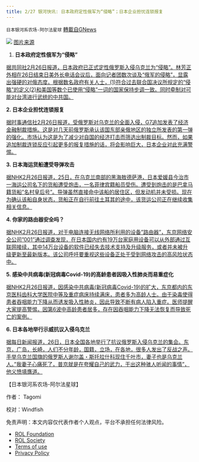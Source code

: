 ```yaml
---
title: 2/27 银河快讯: 日本政府定性俄军为“侵略”；日本企业担忧连锁报复
---
```

`日本银河系农场-阿尔法星球` [轉載自GNews](https://gnews.org/zh-hans/2072527/)

![](https://assets.gnews.org/wp-content/uploads/2022/02/20220226-00000025-jnn-000-2-thumb.jpeg)
[图片来源](https://news.yahoo.co.jp/pickup/6419436)

1. **日本政府定性俄军为“侵略”**


[据共同社2月26日报道，日本政府已正式定性俄罗斯入侵乌克兰为“侵略”。林芳正外相在26日结束日美外长电话会议后，面向记者团数次谈及“俄军的侵略”，显露出强硬的对俄态度。根据数名政府有关人士，(1)符合过去联合国决议所规定的“侵略”的定义(2)和美国等数个已使用“侵略”一词的国家保持步调一致。同时牵制对可能对台湾进行武统的中共国。](https://news.yahoo.co.jp/articles/4a5c12b8976ec44e2ea38665fcb0f6ec44a0e2fb)

**2. 日本企业担忧连锁报复**

[据时事通信社2月26日报道，受俄罗斯对乌克兰的全面入侵，G7追加发表了经济金融制裁措施。这是对几天前俄罗斯承认该国东部亲俄地区的独立所发表的第一弹的强化。市场认为这是为了减少对自国的经济打击而筛选出制裁目标。然而，如果追加制裁连锁反应引起更多的报复措施的话，将会影响巨大，日本企业对此充满警惕。](https://news.yahoo.co.jp/articles/8a26f5ee56f43471fb174d61378804b53103691d)

**3. 日本海运货船遭受导弹攻击**

[据NHK2月26日报道，25日，在乌克兰南部的黑海敖德萨港，日本爱媛县今治市一海运公司名下的货船遭受炮击，一名菲律宾籍船员受伤。遭受到炮击的是巴拿马籍货船”名村皇后号”。导弹虽然直接命中该船的居住区，但发动机并未受损。现在为确认该船自身状态，货船正在自行前往土耳其的途中，该货运公司正在继续收集相关信息。](https://www3.nhk.or.jp/news/html/20220226/k10013502331000.html?utm_int=news-new_contents_list-items_026)

**4. 你家的路由器安全吗？**

[据NHK2月26日报道，对于电脑连接无线网络所利用的设备”路由器”，东京网络安全公司”001”通过调查发现，在日本国内约有19万台家庭用设备可以从外部通过互联网接续，其中14万台设备的软件已经失去技术支持及升级服务，或者并未被升级更新至最新版本。该公司呼吁要重视这些设备正处于受到网络攻击的高风险状态中。](https://www3.nhk.or.jp/news/html/20220226/k10013503071000.html?utm_int=news-culture_contents_list-items_001)

**5. 感染中共病毒(新冠病毒Covid-19)的高龄患者因吸入性肺炎而易重症化**

[据NHK2月26日报道，因感染中共病毒(新冠病毒Covid-19)的扩大，东京都内的东京医科齿科大学医院中等及重症病床持续满床，患者多为高龄人士。由于染毒使得患者吞咽能力下降从而诱发吸入性肺炎，因此导致不断有病人陷入重症。医师提醒大家提高警惕，因第6波中高龄患者居多，存在因吞咽能力下降无法恢复而导致死亡的案例。](https://www3.nhk.or.jp/news/html/20220226/k10013503061000.html)

**6. 日本各地举行示威抗议入侵乌克兰**

[据每日新闻报道，26日，日本全国各地举行了抗议俄罗斯入侵乌克兰的集会。东京，广岛，长崎，人们不分年龄，国籍，立场，在各地，很多人发出了反战之声。手举乌克兰国旗的俄罗斯人谢尔盖・斯托拉什科现住千叶市，妻子也是乌克兰人。”我妻子心痛死了，普京就是在夸耀自己的武力，干出这种骇人听闻的事情”，他义愤填膺道。](https://news.yahoo.co.jp/articles/63726993975935a87d0e272a8d325e7c71657f1f)



【日本银河系农场-阿尔法星球】

作者： Tagomi

校对：Windfish

 

免责声明：本文内容仅代表作者个人观点，平台不承担任何法律风险。

- [ROL Foundation](https://rolfoundation.org/)
- [ROL Society](https://rolsociety.org/)
- [Terms of use](https://gnews.org/terms-of-use-3/)
- [Privacy Policy](https://gnews.org/privacy-policy/)
